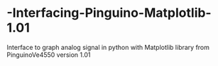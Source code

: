 # -Interfacing-Pinguino-Matplotlib-1.01
Interface to graph analog signal in python with Matplotlib library from PinguinoVe4550 version 1.01
